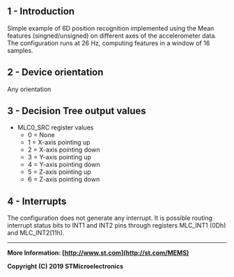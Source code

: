 ## 1 - Introduction

Simple example of 6D position recognition implemented using the Mean features (singned/unsigned) on different axes of the accelerometer data. 
The configuration runs at 26 Hz, computing features in a window of 16 samples.


## 2 - Device orientation

Any orientation


## 3 - Decision Tree output values

- MLC0_SRC register values
  - 0 = None
  - 1 = X-axis pointing up
  - 2 = X-axis pointing down
  - 3 = Y-axis pointing up
  - 4 = Y-axis pointing down
  - 5 = Z-axis pointing up
  - 6 = Z-axis pointing down


## 4 - Interrupts

The configuration does not generate any interrupt. 
It is possible routing interrupt status bits to INT1 and INT2 pins through registers MLC_INT1 (0Dh) and MLC_INT2(11h).


------

**More Information: [http://www.st.com](http://st.com/MEMS)**

**Copyright (C) 2019 STMicroelectronics**